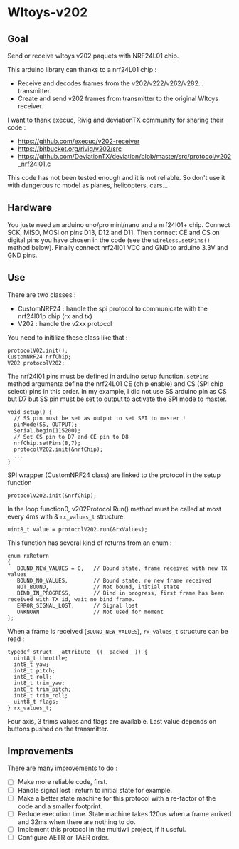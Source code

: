 # Wltoys-v202
## Goal
Send or receive wltoys v202 paquets with NRF24L01 chip.

This arduino library can thanks to a nrf24L01 chip :
* Receive and decodes frames from the v202/v222/v262/v282... transmitter.
* Create and send v202 frames from transmitter to the original Wltoys receiver.

I want to thank execuc, Rivig and deviationTX community for sharing their code :
* https://github.com/execuc/v202-receiver
* https://bitbucket.org/rivig/v202/src
* https://github.com/DeviationTX/deviation/blob/master/src/protocol/v202_nrf24l01.c

This code has not been tested enough and it is not reliable. So don't use it with dangerous rc model as planes, helicopters, cars...

## Hardware
You juste need an arduino uno/pro mini/nano and a nrf24l01+ chip.  Connect SCK, MISO, MOSI on pins D13, D12 and D11.   Then connect CE and CS on digital pins you have chosen in the code (see the `wireless.setPins()` method below).  Finally connect nrf24l01 VCC and GND to arduino 3.3V and GND pins.

## Use
There are two classes : 

 * CustomNRF24 :    handle the spi protocol to communicate with the nrf24l01p chip (rx and tx)
 * V202 :           handle the v2xx protocol
	
You need to initilize these class like that :


    protocolV02.init();
    CustomNRF24 nrfChip;
    V202 protocolV202;

The nrf24l01 pins must be defined in arduino setup function. `setPins` method arguments define the nrf24L01 CE (chip enable) and CS (SPI chip select) pins in this order. In my example, I did not use SS arduino pin as CS but D7 but SS pin must be set to output to activate the SPI mode to master.

    void setup() {
      // SS pin must be set as output to set SPI to master !
      pinMode(SS, OUTPUT);
      Serial.begin(115200);
      // Set CS pin to D7 and CE pin to D8
      nrfChip.setPins(8,7);
      protocolV202.init(&nrfChip);
      ...
    }
	
SPI wrapper (CustomNRF24 class) are linked to the protocol in the setup function

    protocolV202.init(&nrfChip);

In the loop function0, v202Protocol Run() method must be called at most every 4ms with & `rx_values_t` structure:

    uint8_t value = protocolV202.run(&rxValues); 
	
This function has several kind of returns from an enum :

    enum rxReturn
    {
       BOUND_NEW_VALUES = 0,   // Bound state, frame received with new TX values
       BOUND_NO_VALUES,        // Bound state, no new frame received
       NOT_BOUND,              // Not bound, initial state
       BIND_IN_PROGRESS,       // Bind in progress, first frame has been received with TX id, wait no bind frame.
       ERROR_SIGNAL_LOST,      // Signal lost
       UNKNOWN                 // Not used for moment
    };
	
When a frame is received (`BOUND_NEW_VALUES`), `rx_values_t` structure can be read :

    typedef struct __attribute__((__packed__)) {
      uint8_t throttle;
      int8_t yaw;
      int8_t pitch;
      int8_t roll;
      int8_t trim_yaw;
      int8_t trim_pitch;
      int8_t trim_roll;
      uint8_t flags;
    } rx_values_t;

Four axis, 3 trims values and flags are available. Last value depends on buttons pushed on the transmitter.
	
## Improvements 
There are many improvements to do :
- [ ] Make more reliable code, first.
- [ ] Handle signal lost : return to initial state for example.
- [ ] Make a better state machine for this protocol with a re-factor of the code and a smaller footprint.
- [ ] Reduce execution time. State machine takes 120us when a frame arrived and 32ms when there are nothing to do.
- [ ] Implement this protocol in the multiwii project, if it useful.
- [ ] Configure AETR or TAER order.